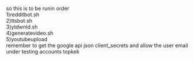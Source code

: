 so this is to be runin order<br>
1)redditbot.sh<br>
2)ttsbot.sh<br>
3)ytdwnld.sh<br>
4)generatevideo.sh<br>
5)youtubeupload<br>
remember to get the google api json client_secrets and allow the user email under testing accounts topkek<br>
